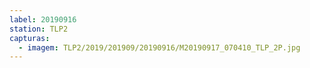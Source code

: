 ```yaml
---
label: 20190916
station: TLP2
capturas:
  - imagem: TLP2/2019/201909/20190916/M20190917_070410_TLP_2P.jpg
---
```

